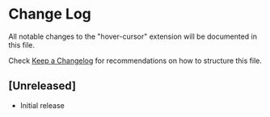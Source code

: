 # Change Log
All notable changes to the "hover-cursor" extension will be documented in this file.

Check [Keep a Changelog](http://keepachangelog.com/) for recommendations on how to structure this file.

## [Unreleased]
- Initial release